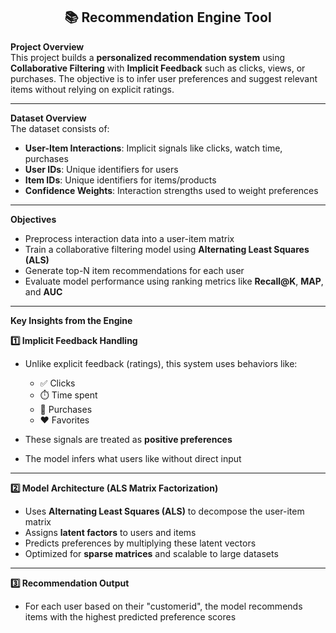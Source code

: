<div align="center">

## 📚 Recommendation Engine Tool
</div>

  
**Project Overview**  
This project builds a **personalized recommendation system** using **Collaborative Filtering** with **Implicit Feedback** such as clicks, views, or purchases. The objective is to infer user preferences and suggest relevant items without relying on explicit ratings.

---

**Dataset Overview**  
The dataset consists of:

- **User-Item Interactions**: Implicit signals like clicks, watch time, purchases  
- **User IDs**: Unique identifiers for users  
- **Item IDs**: Unique identifiers for items/products  
- **Confidence Weights**: Interaction strengths used to weight preferences  

---

**Objectives**  

- Preprocess interaction data into a user-item matrix  
- Train a collaborative filtering model using **Alternating Least Squares (ALS)**  
- Generate top-N item recommendations for each user  
- Evaluate model performance using ranking metrics like **Recall@K**, **MAP**, and **AUC**  

---

**Key Insights from the Engine**  

**1️⃣ Implicit Feedback Handling**  

- Unlike explicit feedback (ratings), this system uses behaviors like:  
  - ✅ Clicks  
  - ⏱️ Time spent  
  - 🛒 Purchases  
  - ❤️ Favorites  

- These signals are treated as **positive preferences**  
- The model infers what users like without direct input  

---

**2️⃣ Model Architecture (ALS Matrix Factorization)**  

- Uses **Alternating Least Squares (ALS)** to decompose the user-item matrix  
- Assigns **latent factors** to users and items  
- Predicts preferences by multiplying these latent vectors  
- Optimized for **sparse matrices** and scalable to large datasets  

---

**3️⃣ Recommendation Output**  

- For each user based on their "customerid", the model recommends items with the highest predicted preference scores  
